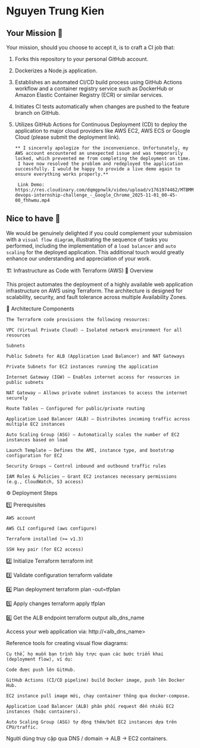 # Nguyen Trung Kien

## Your Mission 🌟
Your mission, should you choose to accept it, is to craft a CI job that:
1. Forks this repository to your personal GitHub account.
2. Dockerizes a Node.js application.
3. Establishes an automated CI/CD build process using GitHub Actions workflow and a container registry service such as DockerHub or Amazon Elastic Container Registry (ECR) or similar services.
4. Initiates CI tests automatically when changes are pushed to the feature branch on GitHub.
5. Utilizes GitHub Actions for Continuous Deployment (CD) to deploy the application to major cloud providers like AWS EC2, AWS ECS or Google Cloud (please submit the deployment link).

       ** I sincerely apologize for the inconvenience. Unfortunately, my AWS account encountered an unexpected issue and was temporarily locked, which prevented me from completing the deployment on time.
        I have now resolved the problem and redeployed the application successfully. I would be happy to provide a live demo again to ensure everything works properly.**

        Link Demo: https://res.cloudinary.com/dqmgpnwlk/video/upload/v1761974462/MTBMM_goldenowl-devops-internship-challenge_-_Google_Chrome_2025-11-01_00-45-00_fhhwmu.mp4



## Nice to have 🎨
We would be genuinely delighted if you could complement your submission with a `visual flow diagram`, illustrating the sequence of tasks you performed, including the implementation of a `load balancer` and `auto scaling` for the deployed application. This additional touch would greatly enhance our understanding and appreciation of your work.

🏗️ Infrastructure as Code with Terraform (AWS)
📘 Overview

This project automates the deployment of a highly available web application infrastructure on AWS using Terraform.
The architecture is designed for scalability, security, and fault tolerance across multiple Availability Zones.

🧩 Architecture Components

    The Terraform code provisions the following resources:

    VPC (Virtual Private Cloud) – Isolated network environment for all resources

    Subnets

    Public Subnets for ALB (Application Load Balancer) and NAT Gateways

    Private Subnets for EC2 instances running the application

    Internet Gateway (IGW) – Enables internet access for resources in public subnets

    NAT Gateway – Allows private subnet instances to access the internet securely

    Route Tables – Configured for public/private routing

    Application Load Balancer (ALB) – Distributes incoming traffic across multiple EC2 instances

    Auto Scaling Group (ASG) – Automatically scales the number of EC2 instances based on load

    Launch Template – Defines the AMI, instance type, and bootstrap configuration for EC2

    Security Groups – Control inbound and outbound traffic rules

    IAM Roles & Policies – Grant EC2 instances necessary permissions (e.g., CloudWatch, S3 access)

⚙️ Deployment Steps

1️⃣ Prerequisites

    AWS account

    AWS CLI configured (aws configure)

    Terraform installed (>= v1.3)

    SSH key pair (for EC2 access)

2️⃣ Initialize Terraform
    terraform init

3️⃣ Validate configuration
    terraform validate

4️⃣ Plan deployment
    terraform plan -out=tfplan

5️⃣ Apply changes
    terraform apply tfplan

6️⃣ Get the ALB endpoint
    terraform output alb_dns_name

Access your web application via:
    http://<alb_dns_name>

Reference tools for creating visual flow diagrams:

    Cụ thể, họ muốn bạn trình bày trực quan các bước triển khai (deployment flow), ví dụ:

    Code được push lên GitHub.

    GitHub Actions (CI/CD pipeline) build Docker image, push lên Docker Hub.

    EC2 instance pull image mới, chạy container thông qua docker-compose.

    Application Load Balancer (ALB) phân phối request đến nhiều EC2 instances (hoặc containers).

    Auto Scaling Group (ASG) tự động thêm/bớt EC2 instances dựa trên CPU/traffic.

Người dùng truy cập qua DNS / domain → ALB → EC2 containers.

